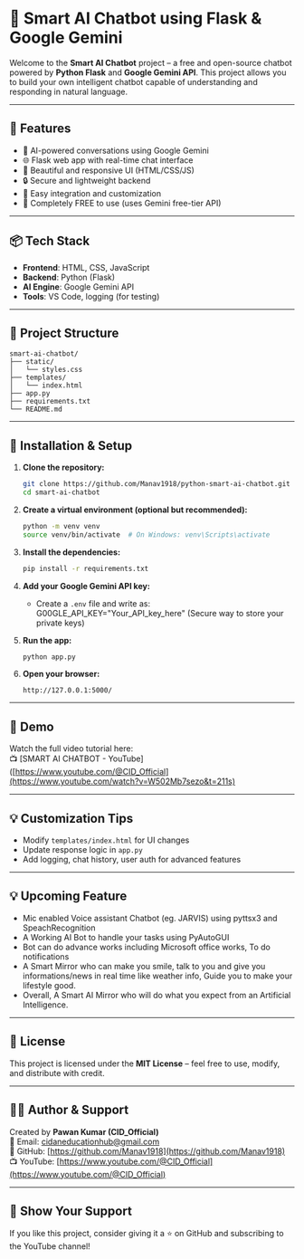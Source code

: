 
# 🤖 Smart AI Chatbot using Flask & Google Gemini

Welcome to the **Smart AI Chatbot** project – a free and open-source chatbot powered by **Python Flask** and **Google Gemini API**. This project allows you to build your own intelligent chatbot capable of understanding and responding in natural language.

---

## 🚀 Features

- 🧠 AI-powered conversations using Google Gemini
- 🌐 Flask web app with real-time chat interface
- 🎨 Beautiful and responsive UI (HTML/CSS/JS)
- 🔒 Secure and lightweight backend
- 💬 Easy integration and customization
- 💯 Completely FREE to use (uses Gemini free-tier API)

---

## 📦 Tech Stack

- **Frontend**: HTML, CSS, JavaScript
- **Backend**: Python (Flask)
- **AI Engine**: Google Gemini API
- **Tools**: VS Code, logging (for testing)

---

## 📁 Project Structure

```
smart-ai-chatbot/
├── static/
│   └── styles.css
├── templates/
│   └── index.html
├── app.py
├── requirements.txt
└── README.md
```

---

## 🔧 Installation & Setup

1. **Clone the repository:**
   ```bash
   git clone https://github.com/Manav1918/python-smart-ai-chatbot.git
   cd smart-ai-chatbot
   ```

2. **Create a virtual environment (optional but recommended):**
   ```bash
   python -m venv venv
   source venv/bin/activate  # On Windows: venv\Scripts\activate
   ```

3. **Install the dependencies:**
   ```bash
   pip install -r requirements.txt
   ```

4. **Add your Google Gemini API key:**
   - Create a `.env` file and write as: G00GLE_API_KEY="Your_API_key_here" (Secure way to store your private keys)

5. **Run the app:**
   ```bash
   python app.py
   ```

6. **Open your browser:**
   ```
   http://127.0.0.1:5000/
   ```

---

## 🧪 Demo

Watch the full video tutorial here:  
📺 [SMART AI CHATBOT - YouTube]([https://www.youtube.com/@CID_Official](https://www.youtube.com/watch?v=W502Mb7sezo&t=211s)

---

## 💡 Customization Tips

- Modify `templates/index.html` for UI changes
- Update response logic in `app.py`
- Add logging, chat history, user auth for advanced features

---

## 💡 Upcoming Feature

- Mic enabled Voice assistant Chatbot (eg. JARVIS) using pyttsx3 and SpeachRecognition
- A Working AI Bot to handle your tasks using PyAutoGUI
- Bot can do advance works including Microsoft office works, To do notifications
- A Smart Mirror who can make you smile, talk to you and give you informations/news in real time like weather info, Guide you to make your lifestyle good.
- Overall, A Smart AI Mirror who will do what you expect from an Artificial Intelligence.
---

## 📄 License

This project is licensed under the **MIT License** – feel free to use, modify, and distribute with credit.

---

## 🙋‍♂️ Author & Support

Created by **Pawan Kumar (CID_Official)**  
📧 Email: cidaneducationhub@gmail.com  
🔗 GitHub: [https://github.com/Manav1918](https://github.com/Manav1918)  
📺 YouTube: [https://www.youtube.com/@CID_Official](https://www.youtube.com/@CID_Official)

---

## 🌟 Show Your Support

If you like this project, consider giving it a ⭐ on GitHub and subscribing to the YouTube channel!
